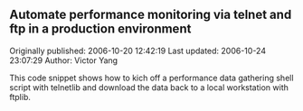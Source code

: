 ## Automate performance monitoring via telnet and ftp in a production environment

Originally published: 2006-10-20 12:42:19
Last updated: 2006-10-24 23:07:29
Author: Victor Yang

This code snippet shows how to kich off a performance data gathering shell script with telnetlib and download the data back to a local workstation with ftplib.